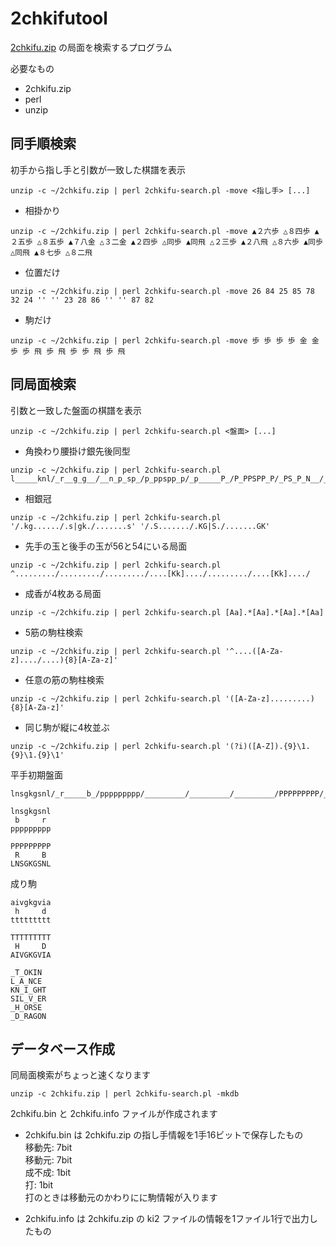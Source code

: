 
# 2chkifutool

[2chkifu.zip](https://code.google.com/archive/p/zipkifubrowser/downloads) の局面を検索するプログラム

必要なもの

- 2chkifu.zip
- perl
- unzip 

## 同手順検索

初手から指し手と引数が一致した棋譜を表示

```
unzip -c ~/2chkifu.zip | perl 2chkifu-search.pl -move <指し手> [...]
```

- 相掛かり 

``` 
unzip -c ~/2chkifu.zip | perl 2chkifu-search.pl -move ▲２六歩 △８四歩 ▲２五歩 △８五歩 ▲７八金 △３二金 ▲２四歩 △同歩 ▲同飛 △２三歩 ▲２八飛 △８六歩 ▲同歩 △同飛 ▲８七歩 △８二飛
```

- 位置だけ

```
unzip -c ~/2chkifu.zip | perl 2chkifu-search.pl -move 26 84 25 85 78 32 24 '' '' 23 28 86 '' '' 87 82
```

- 駒だけ

```
unzip -c ~/2chkifu.zip | perl 2chkifu-search.pl -move 歩 歩 歩 歩 金 金 歩 歩 飛 歩 飛 歩 歩 飛 歩 飛 
```

## 同局面検索

引数と一致した盤面の棋譜を表示

```
unzip -c ~/2chkifu.zip | perl 2chkifu-search.pl <盤面> [...]
```

- 角換わり腰掛け銀先後同型

```
unzip -c ~/2chkifu.zip | perl 2chkifu-search.pl l_____knl/_r__g_g__/__n_p_sp_/p_ppspp_p/_p_____P_/P_PPSPP_P/_PS_P_N__/__G_G__R_/LNK_____L
```

- 相銀冠

```
unzip -c ~/2chkifu.zip | perl 2chkifu-search.pl '/.kg....../.s|gk./.......s' '/.S......./.KG|S./.......GK'
```

- 先手の玉と後手の玉が56と54にいる局面 

```
unzip -c ~/2chkifu.zip | perl 2chkifu-search.pl ^........./........./........./....[Kk]..../........./....[Kk]..../
```

- 成香が4枚ある局面

```
unzip -c ~/2chkifu.zip | perl 2chkifu-search.pl [Aa].*[Aa].*[Aa].*[Aa]
```

- 5筋の駒柱検索

```
unzip -c ~/2chkifu.zip | perl 2chkifu-search.pl '^....([A-Za-z]..../....){8}[A-Za-z]'
```

- 任意の筋の駒柱検索

```
unzip -c ~/2chkifu.zip | perl 2chkifu-search.pl '([A-Za-z].........){8}[A-Za-z]'
``` 

- 同じ駒が縦に4枚並ぶ

```
unzip -c ~/2chkifu.zip | perl 2chkifu-search.pl '(?i)([A-Z]).{9}\1.{9}\1.{9}\1'
```

平手初期盤面

```
lnsgkgsnl/_r_____b_/ppppppppp/_________/_________/_________/PPPPPPPPP/_B_____R_/LNSGKGSNL

lnsgkgsnl
 b     r 
ppppppppp

PPPPPPPPP
 R     B 
LNSGKGSNL
```

成り駒

```
aivgkgvia
 h     d 
ttttttttt

TTTTTTTTT
 H     D 
AIVGKGVIA

_T_OKIN
L_A_NCE
KN_I_GHT
SIL_V_ER
_H_ORSE
_D_RAGON
```

## データベース作成

同局面検索がちょっと速くなります

```
unzip -c 2chkifu.zip | perl 2chkifu-search.pl -mkdb
```

2chkifu.bin と 2chkifu.info ファイルが作成されます

- 2chkifu.bin は 2chkifu.zip の指し手情報を1手16ビットで保存したもの  
移動先: 7bit  
移動元: 7bit  
成不成: 1bit  
打: 1bit  
打のときは移動元のかわりにに駒情報が入ります

- 2chkifu.info は 2chkifu.zip の ki2 ファイルの情報を1ファイル1行で出力したもの 
